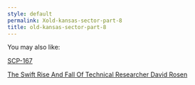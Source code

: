 ```yaml
---
style: default
permalink: Xold-kansas-sector-part-8
title: old-kansas-sector-part-8
---
```

You may also like:

[SCP-167](http://scp-wiki.net/scp-167)

[The Swift Rise And Fall Of Technical Researcher David Rosen](http://scp-wiki.net/the-swift-rise-and-fall-of-technical-researcher-david-rosen)
